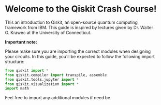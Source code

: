 # Welcome to the Qiskit Crash Course!

This an introduction to Qiskit, an open-source quantum computing framework from IBM. This guide is inspired by lectures given by Dr. Walter O. Krawec at the University of Connecticut.

**Important note:**

Please make sure you are importing the correct modules when designing your circuits. In this guide, you'll be expected to follow the following import structure:

```python
from qiskit import *
from qiskit.compiler import transpile, assemble
from qiskit.tools.jupyter import *
from qiskit.visualization import *
import math
```

Feel free to import any additional modules if need be.